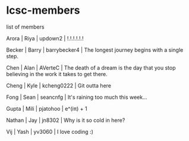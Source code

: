 # lcsc-members
list of members

Arora | Riya | updown2 | !.!.!.!.!.!

Becker | Barry | barrybecker4 | The longest journey begins with a single step.

Chen | Alan | AVerteC | The death of a dream is the day that you stop believing in the work it takes to get there.

Cheng | Kyle | kcheng0222 | Git outta here

Fong | Sean | seancnfg | It's raining too much this week...

Gupta | Mili | pjatohoo | e^(iπ) + 1

Nathan | Jay | jn8302 | Why is it so cold in here?

Vij | Yash | yv3060 | I love coding :)

